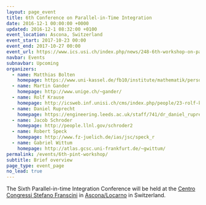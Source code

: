 ```yaml
---
layout: page_event
title: 6th Conference on Parallel-in-Time Integration
date: 2016-12-1 00:00:00 +0000
updated: 2016-12-1 08:32:00 +0100
event_location: Ascona, Switzerland
event_start: 2017-10-23 00:00
event_end: 2017-10-27 00:00
event_url: https://www.ics.usi.ch/index.php/news/248-6th-workshop-on-parallel-in-time-methods-in-monte-verita
navbar: Events
subnavbar: Upcoming
organizers:
  - name: Matthias Bolten
    homepage: https://www.uni-kassel.de/fb10/institute/mathematik/personen/professoren/person/1652-Matthias-Bolten.html
  - name: Martin Gander
    homepage: http://www.unige.ch/~gander/
  - name: Rolf Krause
    homepage: http://icsweb.inf.unisi.ch/cms/index.php/people/23-rolf-krause.html
  - name: Daniel Ruprecht
    homepage: https://engineering.leeds.ac.uk/staff/741/dr_daniel_ruprecht
  - name: Jacob Schroder
    homepage: http://people.llnl.gov/schroder2
  - name: Robert Speck
    homepage: http://www.fz-juelich.de/ias/jsc/speck_r
  - name: Gabriel Wittum
    homepage: http://atlas.gcsc.uni-frankfurt.de/~gwittum/
permalink: /events/6th-pint-workshop/
subtitle: Brief overview
page_type: event_page
no_lead: true
---
```


The Sixth Parallel-in-time Integration Conference will be held at the [Centro Congressi Stefano Franscini](http://www.csf.ethz.ch/) in [Ascona/Locarno](https://goo.gl/maps/zFmKhLY6BW32) in Switzerland. 

